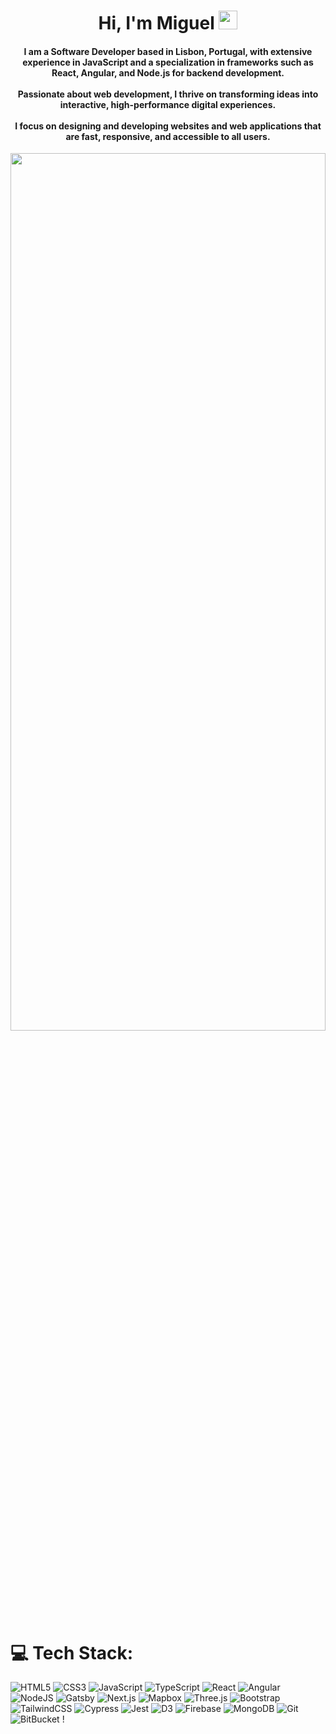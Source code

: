 <h1 align="center">Hi, I'm Miguel <img src="https://github.com/Miguel-S-T/profile_presentation/blob/main/assets/wave.gif" width="30px"></h1>
<h4 align="center">I am a Software Developer based in Lisbon, Portugal, with extensive experience in JavaScript and a specialization in frameworks such as React, Angular, and Node.js for backend development.</br></br> Passionate about web development, I thrive on transforming ideas into interactive, high-performance digital experiences. </br></br> I focus on designing and developing websites and web applications that are fast, responsive, and accessible to all users.</br></h4>

<div align="center"><img src="https://github.com/Miguel-S-T/profile_presentation/blob/main/assets/coding1.gif" width="100%" height="60%"></div>

<div height="40px"></div>

# 💻 Tech Stack:
![HTML5](https://img.shields.io/badge/html5-%23E34F26.svg?style=for-the-badge&logo=html5&logoColor=white) ![CSS3](https://img.shields.io/badge/css3-%231572B6.svg?style=for-the-badge&logo=css3&logoColor=white) ![JavaScript](https://img.shields.io/badge/javascript-%23323330.svg?style=for-the-badge&logo=javascript&logoColor=%23F7DF1E) ![TypeScript](https://img.shields.io/badge/typescript-%23007ACC.svg?style=for-the-badge&logo=typescript&logoColor=white) ![React](https://img.shields.io/badge/react-%2320232a.svg?style=for-the-badge&logo=react&logoColor=%2361DAFB) ![Angular](https://img.shields.io/badge/angular-%2320232a.svg?style=for-the-badge&logo=angular&logoColor=%23DD0031)
 ![NodeJS](https://img.shields.io/badge/node.js-6DA55F?style=for-the-badge&logo=node.js&logoColor=white) ![Gatsby](https://img.shields.io/badge/Gatsby-%2320232a.svg?style=for-the-badge&logo=gatsby&logoColor=%236633FF) ![Next.js](https://img.shields.io/badge/Next.js-%2320232a.svg?style=for-the-badge&logo=nextdotjs&logoColor=%23000000) ![Mapbox](https://img.shields.io/badge/Mapbox-%2320232a.svg?style=for-the-badge&logo=mapbox&logoColor=%2300A3FF) ![Three.js](https://img.shields.io/badge/Three.js-%2320232a.svg?style=for-the-badge&logo=threedotjs&logoColor=%000000) ![Bootstrap](https://img.shields.io/badge/bootstrap-%238511FA.svg?style=for-the-badge&logo=bootstrap&logoColor=white) ![TailwindCSS](https://img.shields.io/badge/tailwindcss-%2338B2AC.svg?style=for-the-badge&logo=tailwind-css&logoColor=white) ![Cypress](https://img.shields.io/badge/Cypress-white?logo=cypress&logoColor=green) ![Jest](https://img.shields.io/badge/Jest-white?logo=jest&logoColor=red) ![D3](https://img.shields.io/badge/D3-white?logo=d3dotjs&logoColor=black) ![Firebase](https://img.shields.io/badge/Firebase-white?logo=firebase&logoColor=yellow) ![MongoDB](https://img.shields.io/badge/MongoDB-white?logo=mongodb&logoColor=green) ![Git](https://img.shields.io/badge/Git-white?logo=git&logoColor=red
) ![BitBucket](https://img.shields.io/badge/Bitbucket-white?logo=bitbucket&logoColor=blue
) !